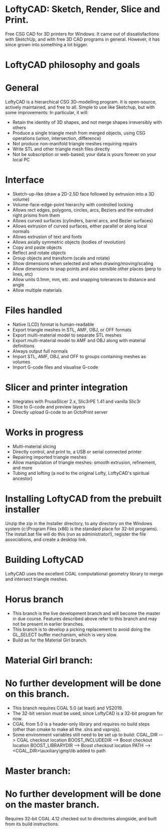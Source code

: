 # LoftyCAD: Sketch, Render, Slice and Print.
Free CSG CAD for 3D printers for Windows. It came out of dissatisfactions with SketchUp, and with free 3D CAD programs in general. However, it has since grown into something a lot bigger.

# LoftyCAD philosophy and goals
# General
LoftyCAD is a hierarchical CSG 3D-modelling program. It is open-source, actively maintained, and free to all.
Simple to use like Sketchup, but with some improvements:
In particular, it will:
- Retain the identity of 3D shapes, and not merge shapes irreversibly with others
- Produce a single triangle mesh from merged objects, using CSG operations (union, intersection, difference)
- Not produce non-manifold triangle meshes requiring repairs 
- Write STL and other triangle mesh files directly
- Not be subscription or web-based; your data is yours forever on your local PC

# Interface
- Sketch-up-like (draw a 2D-2.5D face followed by extrusion into a 3D volume)
- Volume-face-edge-point hierarchy with controlled locking
- Allows rect edges, polygons, circles, arcs, Beziers and the extruded right prisms from them
- Allows curved surfaces (cylinders, barrel arcs, and Bezier surfaces)
- Allows extrusion of curved surfaces, either parallel or along local normals
- Allows extrusion of text and fonts
- Allows axially symmetric objects (bodies of revolution)
- Copy and paste objects
- Reflect and rotate objects
- Group objects and transform (scale and rotate)
- Show dimensions when selected and when drawing/moving/scaling
- Allow dimensions to snap points and also sensible other places (perp to lines, etc)
- Allow units 0.1mm, mm, etc. and snapping tolerances to distance and angle
- Allow multiple materials

# Files handled
- Native (LCD) format is human-readable
- Export triangle meshes in STL, AMF, OBJ, or OFF formats
- Export multi-material model to separate STL meshes
- Export multi-material model to AMF and OBJ along with material definitions
- Always output full normals
- Import STL, AMF, OBJ, and OFF to groups containing meshes as volumes
- Import G-code files and visualise G-code

# Slicer and printer integration
- Integrates with PrusaSlicer 2.x, Slic3rPE 1.41 and vanilla Slic3r
- Slice to G-code and preview layers
- Directly upload G-code to an OctoPrint server

# Works in progress
- Multi-material slicing
- Directly control, and print to, a USB or serial connected printer
- Repairing imported triangle meshes
- Allow manipulation of triangle meshes: smooth extrusion, refinement, and more
- Tubing and lofting (a nod to the original Lofty, LoftyCAD's spiritual ancestor)

# Installing LoftyCAD from the prebuilt installer
Unzip the zip in the Installer directory, to any directory on the Windows system (c:\Program Files (x86) is the standard place for 32-bit programs). The install.bat file will do this (run as administrator!), register the file associations, and create a desktop link.

# Building LoftyCAD
LoftyCAD uses the excellent CGAL computational geometry library to merge and intersect triangle meshes.

# Horus branch
- This branch is the live development branch and will become the master in due course. Features described above refer to this branch and may not be present in earlier branches.
- This branch is to develop a picking replacement to avoid doing the GL_SELECT buffer mechanism, which is very slow.
- Build as for the Material Girl branch.

# Material Girl branch:
# No further development will be done on this branch.
- This branch requires CGAL 5.0 (at least) and VS2019.
- The 32-bit version must be used, since LoftyCAD is a 32-bit program for now.
- CGAL from 5.0 is a header-only library and requires no build steps (other than cmake to make all the .slns and vsprojs).
- Some environment variables still need to be set up to build:
	CGAL_DIR --> CGAL checkout location
	BOOST_INCLUDEDIR --> Boost checkout location
	BOOST_LIBRARYDIR --> Boost checkout location
	PATH --> <CGAL_DIR>\\auxiliary\gmp\lib added to path

# Master branch:
# No further development will be done on the master branch.
Requires 32-bit CGAL 4.12 checked out to directories alongside, and built from its build instructions.
